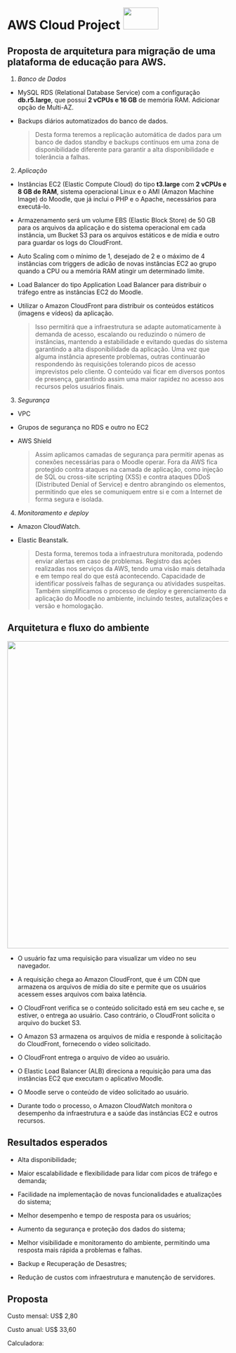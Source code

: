 # AWS Cloud Project <image src="https://user-images.githubusercontent.com/12403699/234434276-e7cdcab8-c594-47a6-8862-7645e5740a2c.png" width="80" height="50">  
  
## Proposta de arquitetura para migração de uma plataforma de educação para AWS.
  
1. *Banco de Dados*
  
- MySQL RDS (Relational Database Service) com a configuração **db.r5.large**, que possui **2 vCPUs e 16 GB** de memória RAM. Adicionar opção de Multi-AZ.
- Backups diários automatizados do banco de dados.
  
  > Desta forma teremos a replicação automática de dados para um banco de dados standby e backups contínuos em uma zona de disponibilidade diferente para garantir a alta disponibilidade e tolerância a falhas.
  
2. *Aplicação*
  
- Instâncias EC2 (Elastic Compute Cloud) do tipo **t3.large** com **2 vCPUs e 8 GB de RAM**, sistema operacional Linux e o AMI (Amazon Machine Image) do Moodle, que já inclui o PHP e o Apache, necessários para executá-lo.
- Armazenamento será um volume EBS (Elastic Block Store) de 50 GB para os arquivos da aplicação e do sistema operacional em cada instância, um Bucket S3 para os arquivos estáticos e de mídia e outro para guardar os logs do CloudFront.
- Auto Scaling com o mínimo de 1, desejado de 2 e o máximo de 4 instâncias com triggers de adicão de novas instâncias EC2 ao grupo quando a CPU ou a memória RAM atingir um determinado limite.
- Load Balancer do tipo Application Load Balancer para distribuir o tráfego entre as instâncias EC2 do Moodle. 
- Utilizar o Amazon CloudFront para distribuir os conteúdos estáticos (imagens e vídeos) da aplicação.
  
  > Isso permitirá que a infraestrutura se adapte automaticamente à demanda de acesso, escalando ou reduzindo o número de instâncias, mantendo a estabilidade e evitando quedas do sistema garantindo a alta disponibilidade da aplicação. Uma vez que alguma instância apresente problemas, outras continuarão respondendo às requisições tolerando picos de acesso imprevistos pelo cliente. O conteúdo vai ficar em diversos pontos de presença, garantindo assim uma maior rapidez no acesso aos recursos pelos usuários finais.
  
3. *Segurança*
  
- VPC  
- Grupos de segurança no RDS e outro no EC2
- AWS Shield
  
  >  Assim aplicamos camadas de segurança para permitir apenas as conexões necessárias para o Moodle operar. Fora da AWS fica protegido contra ataques na camada de aplicação, como injeção de SQL ou cross-site scripting (XSS) e contra ataques DDoS (Distributed Denial of Service) e dentro abrangindo os elementos, permitindo que eles se comuniquem entre si e com a Internet de forma segura e isolada.
  
4. *Monitoramento e deploy*
  
- Amazon CloudWatch.
- Elastic Beanstalk.
  
  > Desta forma, teremos toda a infraestrutura monitorada, podendo enviar alertas em caso de problemas. Registro das ações realizadas nos serviços da AWS, tendo uma visão mais detalhada e em tempo real do que está acontecendo. Capacidade de identificar possíveis falhas de segurança ou atividades suspeitas. Também simplificamos o processo de deploy e gerenciamento da aplicação do Moodle no ambiente, incluindo testes, autalizações e versão e homologação.
  
## Arquitetura e fluxo do ambiente  
  
<image src="https://github.com/deciocferreira/AWS-Cloud-Project/assets/12403699/1317bdf1-6c7c-4525-84eb-3eb3632ed36e" width="950" height="700"> 
 
- O usuário faz uma requisição para visualizar um vídeo no seu navegador.

- A requisição chega ao Amazon CloudFront, que é um CDN que armazena os arquivos de mídia do site e permite que os usuários acessem esses arquivos com baixa latência.

- O CloudFront verifica se o conteúdo solicitado está em seu cache e, se estiver, o entrega ao usuário. Caso contrário, o CloudFront solicita o arquivo do bucket S3.

- O Amazon S3 armazena os arquivos de mídia e responde à solicitação do CloudFront, fornecendo o vídeo solicitado.

- O CloudFront entrega o arquivo de vídeo ao usuário.

- O Elastic Load Balancer (ALB) direciona a requisição para uma das instâncias EC2 que executam o aplicativo Moodle.

- O Moodle serve o conteúdo de vídeo solicitado ao usuário.

- Durante todo o processo, o Amazon CloudWatch monitora o desempenho da infraestrutura e a saúde das instâncias EC2 e outros recursos.  
 
## Resultados esperados

- Alta disponibilidade;
  
- Maior escalabilidade e flexibilidade para lidar com picos de tráfego e demanda;
  
- Facilidade na implementação de novas funcionalidades e atualizações do sistema;
  
- Melhor desempenho e tempo de resposta para os usuários;
  
- Aumento da segurança e proteção dos dados do sistema;
  
- Melhor visibilidade e monitoramento do ambiente, permitindo uma resposta mais rápida a problemas e falhas.   
  
- Backup e Recuperação de Desastres;

- Redução de custos com infraestrutura e manutenção de servidores.

## Proposta 

Custo mensal: US$ 2,80

Custo anual: US$ 33,60

Calculadora: 
